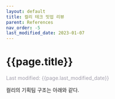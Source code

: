```yaml
---
layout: default
title: 컬리 테크 밋업 리뷰
parent: References
nav_order: -5
last_modified_date: 2023-01-07
---
```


# {{page.title}}
<span style = "color: #A39FAD">Last modified: {{page.last_modified_date}}</span>

컬리의 기획팀 구조는 아래와 같다.
